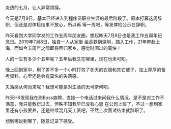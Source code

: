 炎热的七月，让人异常烦躁。

今天是7月9日，基本已经进入到程序员职业生涯的最后阶段了。原本打算这周辞职，但还是对体检结果不放心，所以再
等一周吧，等发体检公示在辞职。

昨天看到大学同学发的工作五周年朋友圈，想起昨天7月8日也是我工作五周年纪念日。2019年7月8日，独自一人从家里
坐高铁到深圳，踏入工作，21年奔赴上海，而如今五周年之际即将回归家乡，感觉时间过的真快！

人的一生有多少个五年呢？五年后我又在哪里，现在也未可知。

晚上回到家中，用了差不多一个小时打包了冬天的衣服和其它被子，加上厚厚的备考资料，心里还是会有莫名的失落感。

失落感从何而来呢？我想可能是对生活的无可奈何吧。

昨天HR发现我在刷Boss直聘，直接一个电话过来问我什么情况，是不是对工作不满意，我只能敷衍过去，但殊不知我早已没有心思
在公司上班了，不过一想到家里还有小孩要养，还是继续混几天工资吧，不然上次面试结束就辞职了。

想到哪说到哪了，随意记录下感受。